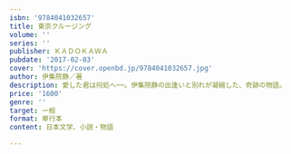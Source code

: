```yaml
---
isbn: '9784041032657'
title: 東京クルージング
volume: ''
series: ''
publisher: ＫＡＤＯＫＡＷＡ
pubdate: '2017-02-03'
cover: 'https://cover.openbd.jp/9784041032657.jpg'
author: 伊集院静／著
description: 愛した君は何処へ──。伊集院静の出逢いと別れが凝縮した、奇跡の物語。
price: '1600'
genre: ''
target: 一般
format: 単行本
content: 日本文学、小説・物語

---
```

